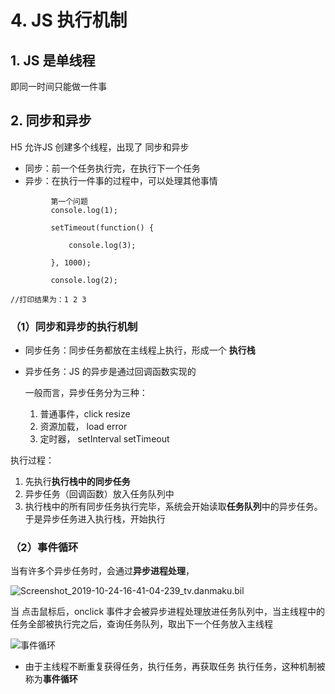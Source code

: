 #  4. JS 执行机制

## 1. JS 是单线程

即同一时间只能做一件事





## 2. 同步和异步

H5 允许JS 创建多个线程，出现了 同步和异步

- 同步：前一个任务执行完，在执行下一个任务
- 异步：在执行一件事的过程中，可以处理其他事情

```
         第一个问题
         console.log(1);

         setTimeout(function() {

             console.log(3);

         }, 1000);

         console.log(2);

//打印结果为：1 2 3 
```



### （1）同步和异步的执行机制

- 同步任务：同步任务都放在主线程上执行，形成一个 **执行栈**

- 异步任务：JS 的异步是通过回调函数实现的

  一般而言，异步任务分为三种：

  1. 普通事件，click resize
  2. 资源加载， load error
  3. 定时器， setInterval  setTimeout

执行过程：

1. 先执行**执行栈中的同步任务**
2. 异步任务（回调函数）放入任务队列中
3. 执行栈中的所有同步任务执行完毕，系统会开始读取**任务队列**中的异步任务。于是异步任务进入执行栈，开始执行





### （2）事件循环

当有许多个异步任务时，会通过**异步进程处理**，

![Screenshot_2019-10-24-16-41-04-239_tv.danmaku.bil](F:\QQ下载的文件\1576906051\FileRecv\MobileFile\Screenshot_2019-10-24-16-41-04-239_tv.danmaku.bil.png)

当 点击鼠标后，onclick 事件才会被异步进程处理放进任务队列中，当主线程中的任务全部被执行完之后，查询任务队列，取出下一个任务放入主线程

![事件循环](F:\QQ下载的文件\1576906051\FileRecv\MobileFile\Screenshot_2019-10-24-16-46-28-247_tv.danmaku.bil.png)

- 由于主线程不断重复获得任务，执行任务，再获取任务 执行任务，这种机制被称为**事件循环**




